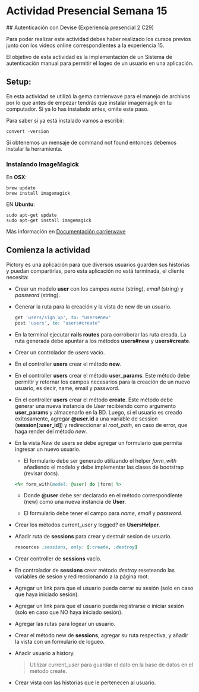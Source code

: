 # Actividad Presencial Semana 15
## Autenticación con Devise (Experiencia presencial 2 C29)

Para poder realizar este actividad debes haber realizado los cursos previos junto con los videos online correspondientes a la experiencia 15.

El objetivo de esta actividad es la implementación de un Sistema de autenticación manual para permitir el logeo de un usuario en una aplicación.

## Setup:

En esta actividad se utilizó la gema carrierwave para el manejo de archivos por lo que antes de empezar tendrás que instalar imagemagik en tu computador. Si ya lo has instalado antes, omite este paso.

Para saber si ya está instalado vamos a escribir:

~~~
convert -version
~~~

Si obtenemos un mensaje de command not found entonces debemos instalar la herramienta.

### Instalando ImageMagick

En **OSX**:

~~~
brew update
brew install imagemagick
~~~

EN **Ubuntu**: 

~~~
sudo apt-get update
sudo apt-get install imagemagick
~~~

Más información en <a href="https://github.com/carrierwaveuploader/carrierwave/tree/v1.1.0">Documentación carrierwave</a>

## Comienza la actividad

Pictory es una aplicación para que diversos usuarios guarden sus historias y puedan compartirlas, pero esta aplicación no está terminada, el cliente necesita:

- Crear un modelo **user** con los campos *name* (string), *email* (string) y *password* (string).

- Generar la ruta para la creación y la vista de new de un usuario.

    ~~~ruby
   get 'users/sign_up', to: "users#new"
  	post 'users', to: "users#create"
    ~~~

- En la terminal ejecutar **rails routes** para corroborar las ruta creada. La ruta generada debe apuntar a los métodos **users#new** y **users#create**.

- Crear un controlador de *users* vacío.

- En el controller **users** crear el método **new**. 

- En el controller **users** crear el método **user_params**. Este método debe permitir y retornar los campos necesarios para la creación de un nuevo usuario, es decir, name, email y password.

- En el controller **users** crear el método **create**. Este método debe generar una nueva instancia de *User* recibiendo como argumento **user_params** y almacenarlo en la BD. Luego, si el usuario es creado exitosamente, agregar **@user.id** a una variable de session (**session[:user_id]**) y redireccionar al *root_path*, en caso de error, que haga render del método *new*.

- En la vista *New* de users se debe agregar un formulario que permita ingresar un nuevo usuario.

    - El formulario debe ser generado utilizando el helper *form_with* añadiendo el modelo y debe implementar las clases de bootstrap (revisar docs).

    ~~~ruby
    <%= form_with(model: @user) do |form| %>
    ~~~

    - Donde **@user** debe ser declarado en el método correspondiente (new) como una nueva instancia de **User**.

    - El formulario debe tener el campo para *name*, *email* y *password*.

- Crear los métodos current_user y logged? en **UsersHelper**.
 
	
- Añadir ruta de **sessions** para crear y destruir sesion de usuario.

	~~~ruby
	resources :sessions, only: [:create, :destroy]
	~~~

- Crear controller de **sessions** vacío.

- En controlador de **sessions** crear método *destroy* reseteando las variables de sesion y redireccionando a la página root.

- Agregar un link para que el usuario pueda cerrar su sesión (solo en caso que haya iniciado sesión).

- Agregar un link para que el usuario pueda registrarse o iniciar sesión (solo en caso que NO haya iniciado sesión).

- Agregar las rutas para logear un usuario.

- Crear el método new de **sessions**, agregar su ruta respectiva, y añadir la vista con un formulario de logueo.

- Añadir usuario a history.
	> Utilizar current_user para guardar el dato en la base de datos en el método create.

- Crear vista con las historias que le pertenecen al usuario.